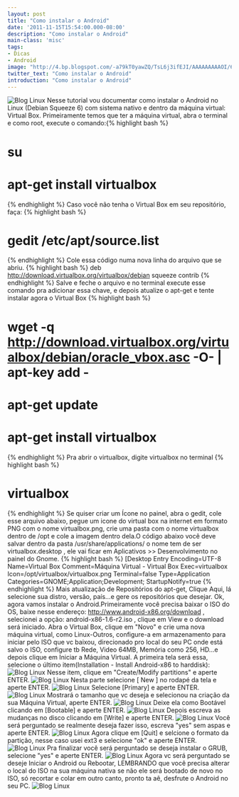 ```yaml
---
layout: post
title: "Como instalar o Android"
date: '2011-11-15T15:54:00.000-08:00'
description: "Como instalar o Android"
main-class: 'misc'
tags:
- Dicas
- Android
image: "http://4.bp.blogspot.com/-a79kT0yawZQ/TsL6j3ifEJI/AAAAAAAAAOI/6wYCJ3tsgkg/s72-c/android.png"
twitter_text: "Como instalar o Android"
introduction: "Como instalar o Android"
---
```

![Blog Linux](http://4.bp.blogspot.com/-a79kT0yawZQ/TsL6j3ifEJI/AAAAAAAAAOI/6wYCJ3tsgkg/s200/android.png "Blog Linux")
 Nesse tutorial vou documentar como instalar o Android no Linux (Debian Squeeze 6) com sistema nativo e dentro da máquina virtual: Virtual Box.
Primeiramente temos que ter a máquina virtual, abra o terminal e como root, execute
o comando:{% highlight bash %}
# su
# apt-get install virtualbox
{% endhighlight %}
Caso você não tenha o Virtual Box em seu repositório, faça:
{% highlight bash %}
# gedit /etc/apt/source.list
{% endhighlight %}
Cole essa código numa nova linha do arquivo que se abriu.
{% highlight bash %}
deb http://download.virtualbox.org/virtualbox/debian squeeze contrib
{% endhighlight %}
Salve e feche o arquivo e no terminal execute esse comando pra adicionar essa chave, e depois atualize o apt-get e tente instalar agora o Virtual Box
{% highlight bash %}
# wget -q http://download.virtualbox.org/virtualbox/debian/oracle_vbox.asc -O- | apt-key add -
# apt-get update
# apt-get install virtualbox
{% endhighlight %}
Pra abrir o virtualbox, digite virtualbox no terminal
{% highlight bash %}
# virtualbox
{% endhighlight %}
Se quiser criar um Ícone no painel, abra o gedit, cole esse arquivo abaixo, pegue um icone do virtual box na internet em formato PNG com o nome virtualbox.png, crie uma pasta com o nome virtualbox dentro de /opt e cole a imagem dentro dela.O código abaixo você deve salvar dentro da pasta /usr/share/applications/ o nome tem de ser virtualbox.desktop , ele vai ficar em Aplicativos >> Desenvolvimento no painel do Gnome.
{% highlight bash %}
[Desktop Entry
Encoding=UTF-8
Name=Virtual Box
Comment=Máquina Virtual - Virtual Box
Exec=virtualbox
Icon=/opt/virtualbox/virtualbox.png
Terminal=false
Type=Application
Categories=GNOME;Application;Development;
StartupNotify=true
{% endhighlight %}
Mais atualização de Repositórios do apt-get, Clique Aqui, lá selecione sua distro, versão, país...e gere os repositórios que desejar.
Ok, agora vamos instalar o Android.Primeiramente você precisa baixar o ISO do OS, baixe nesse endereço: http://www.android-x86.org/download , selecionei a opção: android-x86-1.6-r2.iso , clique em View e o download será iniciado.
Abra o Virtual Box, clique em "Novo" e crie uma nova máquina virtual, como Linux-Outros, configure-a em armazenamento para iniciar pelo ISO que vc baixou, direcionado pro local do seu PC onde está salvo o ISO, configure tb Rede, Video 
64MB, Memória como 256, HD...e depois clique em Iniciar a Máquina Virtual.
A primeira tela será essa, selecione o último item(Installation - Install Android-x86 to harddisk):
![Blog Linux](http://1.bp.blogspot.com/-A6WS69jhf3k/TsL6ObDrVdI/AAAAAAAAANo/UleTFNd27U4/s400/1.gif "Blog Linux")
Nesse item, clique em "Create/Modify partitions" e aperte ENTER.
![Blog Linux](http://3.bp.blogspot.com/-0AoBcWSPNnE/TsL6VthgPaI/AAAAAAAAAN0/UhKE8wpE4lU/s400/3.gif "Blog Linux")
Nesta parte selecione [ New ] no rodapé da tela e aperte ENTER.
![Blog Linux](http://4.bp.blogspot.com/-KgKSUYK8TUA/TsL6ag85dKI/AAAAAAAAAOA/rvjhl-q9K2Y/s400/4.gif "Blog Linux")
Selecione [Primary] e aperte ENTER.
![Blog Linux](http://3.bp.blogspot.com/-CbowxCcwI6E/TsL6xHJ-hyI/AAAAAAAAAOU/1JiteLGDIkY/s400/5.gif "Blog Linux")
Mostrará o tamanho que vc deseja e selecionou na criação da sua Máquina Virtual, aperte ENTER.
![Blog Linux](http://2.bp.blogspot.com/-eU5AuVDjseQ/TsL62b6si2I/AAAAAAAAAOg/2Ii_Smc_AmU/s400/6.gif "Blog Linux")
Deixe ela como Bootável clicando em [Bootable] e aperte ENTER.
![Blog Linux](http://3.bp.blogspot.com/-mJeDfGTU0M4/TsL66XZxg2I/AAAAAAAAAOs/aL89ZHEGg2k/s400/7.gif "Blog Linux")
Depois escreva as mudanças no disco clicando em [Write] e aperte ENTER.
![Blog Linux](http://2.bp.blogspot.com/-5elTSUdC204/TsL6_cxsoaI/AAAAAAAAAO4/GMusmT9m07A/s400/8.gif "Blog Linux")
Você será perguntado se realmente deseja fazer isso, escreva "yes" sem aspas e aperte ENTER.
![Blog Linux](http://1.bp.blogspot.com/-p_KBocQvkJY/TsL7FZMTOcI/AAAAAAAAAPE/j1meaZt6SNE/s400/9.gif "Blog Linux")
Agora clique em [Quit] e selcione o formato da partição, nesse caso usei ext3 e selecione "ok" e aperte ENTER.
![Blog Linux](http://3.bp.blogspot.com/-s1JvjvYCQvg/TsL7KEFWNII/AAAAAAAAAPQ/P94n0AepZPc/s400/92.gif "Blog Linux")
Pra finalizar você será perguntado se deseja instalar o GRUB, selecione "yes" e aperte ENTER.
![Blog Linux](http://2.bp.blogspot.com/-qKmtTe2sWLw/TsL7hyhyVAI/AAAAAAAAAPc/hB2WHRRuVy0/s400/94.gif "Blog Linux")
Agora vc será perguntado se deseje Iniciar o Android ou Rebootar, LEMBRANDO que você precisa alterar o local do ISO na sua máquina nativa se não ele será bootado de novo no ISO, só recortar e colar em outro canto, pronto ta aê, desfrute o Android no seu PC.
![Blog Linux](http://1.bp.blogspot.com/-6dS2_fiUC9I/TsL7svhKhsI/AAAAAAAAAPo/0uMHjA0gK1o/s400/ok.gif "Blog Linux")

